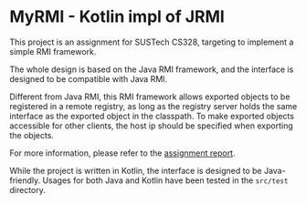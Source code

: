 # MyRMI - Kotlin impl of JRMI

This project is an assignment for SUSTech CS328,
 targeting to implement a simple RMI framework.

The whole design is based on the Java RMI framework,
 and the interface is designed to be compatible with Java RMI.

Different from Java RMI, this RMI framework allows exported objects
to be registered in a remote registry, as long as the registry server
holds the same interface as the exported object in the classpath.
To make exported objects accessible for other clients,
the host ip should be specified when exporting the objects.

For more information, please refer to the [assignment report](Assignment_2_report.pdf).

While the project is written in Kotlin, the interface is designed to be Java-friendly.
Usages for both Java and Kotlin have been tested in the `src/test` directory.